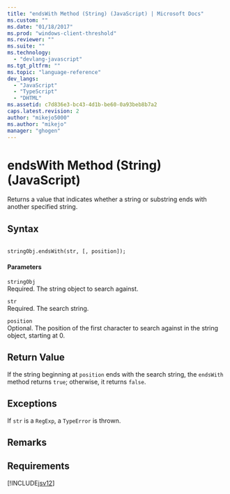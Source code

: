 ```yaml
---
title: "endsWith Method (String) (JavaScript) | Microsoft Docs"
ms.custom: ""
ms.date: "01/18/2017"
ms.prod: "windows-client-threshold"
ms.reviewer: ""
ms.suite: ""
ms.technology: 
  - "devlang-javascript"
ms.tgt_pltfrm: ""
ms.topic: "language-reference"
dev_langs: 
  - "JavaScript"
  - "TypeScript"
  - "DHTML"
ms.assetid: c7d836e3-bc43-4d1b-be60-0a93beb8b7a2
caps.latest.revision: 2
author: "mikejo5000"
ms.author: "mikejo"
manager: "ghogen"
---
```

# endsWith Method (String) (JavaScript)
Returns a value that indicates whether a string or substring ends with another specified string.  
  
## Syntax  
  
```vb  
  
stringObj.endsWith(str, [, position]);  
```  
  
#### Parameters  
 `stringObj`  
 Required. The string object to search against.  
  
 `str`  
 Required. The search string.  
  
 `position`  
 Optional. The position of the first character to search against in the string object, starting at 0.  
  
## Return Value  
 If the string beginning at `position` ends with the search string, the `endsWith` method returns `true`; otherwise, it returns `false`.  
  
## Exceptions  
 If `str` is a `RegExp`, a `TypeError` is thrown.  
  
## Remarks  
  
## Requirements  
 [!INCLUDE[jsv12](../../javascript/reference/includes/jsv12-md.md)]